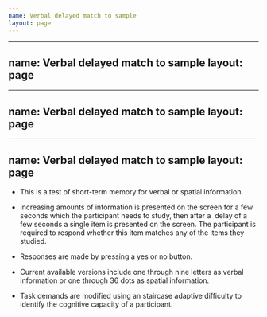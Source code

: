 ```yaml
---
name: Verbal delayed match to sample
layout: page
---
```

---
name: Verbal delayed match to sample
layout: page
---
---
name: Verbal delayed match to sample
layout: page
---
---
name: Verbal delayed match to sample
layout: page
---
- This is a test of short-term memory for verbal or spatial information.
    
- Increasing amounts of information is presented on the screen for a few seconds which the participant needs to study, then after a  delay of a few seconds a single item is presented on the screen. The participant is required to respond whether this item matches any of the items they studied.
    
- Responses are made by pressing a yes or no button. 
    
- Current available versions include one through nine letters as verbal information or one through 36 dots as spatial information.
    
- Task demands are modified using an staircase adaptive difficulty to identify the cognitive capacity of a participant.